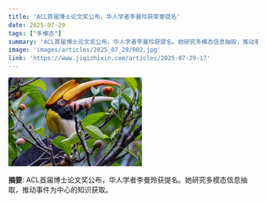 ```yaml
---
title: 'ACL首届博士论文奖公布，华人学者李曼玲获荣誉提名'
date: 2025-07-29
tags: ["多模态"]
summary: 'ACL首届博士论文奖公布，华人学者李曼玲获提名。她研究多模态信息抽取，推动事件为中心的知识获取。'
image: 'images/articles/2025_07_29/002.jpg'
link: 'https://www.jiqizhixin.com/articles/2025-07-29-17'
---
```

![ACL首届博士论文奖公布，华人学者李曼玲获荣誉提名](images/articles/2025_07_29/002.jpg)

**摘要**: ACL首届博士论文奖公布，华人学者李曼玲获提名。她研究多模态信息抽取，推动事件为中心的知识获取。
